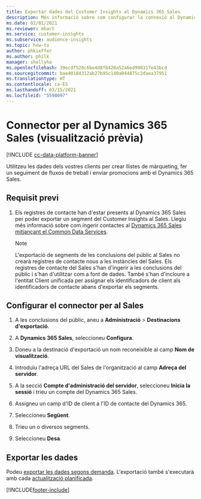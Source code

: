 ```yaml
---
title: Exportar dades del Customer Insights al Dynamics 365 Sales
description: Més informació sobre com configurar la connexió al Dynamics 365 Sales.
ms.date: 02/01/2021
ms.reviewer: mhart
ms.service: customer-insights
ms.subservice: audience-insights
ms.topic: how-to
author: phkieffer
ms.author: philk
manager: shellyha
ms.openlocfilehash: 39ecdf528c6be4d8fb420a52a6ed998317e43bcd
ms.sourcegitcommit: bae40184312ab27b95c140a044875c2daea37951
ms.translationtype: HT
ms.contentlocale: ca-ES
ms.lasthandoff: 03/15/2021
ms.locfileid: "5598097"
---
```

# <a name="connector-for-dynamics-365-sales-preview"></a>Connector per al Dynamics 365 Sales (visualització prèvia)

[!INCLUDE [cc-data-platform-banner](../includes/cc-data-platform-banner.md)]

Utilitzeu les dades dels vostres clients per crear llistes de màrqueting, fer un seguiment de fluxos de treball i enviar promocions amb el Dynamics 365 Sales.

## <a name="prerequisite"></a>Requisit previ

1. Els registres de contacte han d'estar presents al Dynamics 365 Sales per poder exportar un segment del Customer Insights al Sales. Llegiu més informació sobre com ingerir contactes al [Dynamics 365 Sales mitjançant el Common Data Services](connect-power-query.md).

   > [!NOTE]
   > L'exportació de segments de les conclusions del públic al Sales no crearà registres de contacte nous a les instàncies del Sales. Els registres de contacte del Sales s'han d'ingerir a les conclusions del públic i s'han d'utilitzar com a font de dades. També s'han d'incloure a l'entitat Client unificada per assignar els identificadors de client als identificadors de contacte abans d'exportar els segments.

## <a name="configure-the-connector-for-sales"></a>Configurar el connector per al Sales

1. A les conclusions del públic, aneu a **Administració** > **Destinacions d'exportació**.

1. A **Dynamics 365 Sales**, seleccioneu **Configura**.

1. Doneu a la destinació d'exportació un nom reconeixible al camp **Nom de visualització**.

1. Introduïu l'adreça URL del Sales de l'organització al camp **Adreça del servidor**.

1. A la secció **Compte d'administració del servidor**, seleccioneu **Inicia la sessió** i trieu un compte del Dynamics 365 Sales.

1. Assigneu un camp d'ID de client a l'ID de contacte del Dynamics 365.

1. Seleccioneu **Següent**.

1. Trieu un o diversos segments.

1. Seleccioneu **Desa**.

## <a name="export-the-data"></a>Exportar les dades

Podeu [exportar les dades segons demanda](export-destinations.md). L'exportació també s'executarà amb cada [actualització planificada](system.md#schedule-tab).


[!INCLUDE[footer-include](../includes/footer-banner.md)]